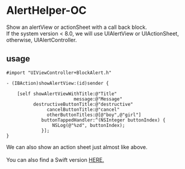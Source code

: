 # AlertHelper-OC

Show an alertView or actionSheet with a call back block.<br>
If the system version < 8.0, we will use UIAlertView  or UIActionSheet, otherwise, UIAlertController.

usage
---
```
#import "UIViewController+BlockAlert.h"
```
```
- (IBAction)showAlertView:(id)sender {
    
    [self showAlertViewWithTitle:@"Title"
                         message:@"Message"
          destructiveButtonTitle:@"destructive"
               cancelButtonTitle:@"cancel"
               otherButtonTitles:@[@"boy",@"girl"]
             buttonTappedHandler:^(NSInteger buttonIndex) {
                 NSLog(@"%zd", buttonIndex);
             }];
}
 ```
  
  We can also show an action sheet just almost like above.<br>
  <br>
  You can also find a Swift version [HERE.](https://github.com/DingHub/AlertHelper-Swift)
  
